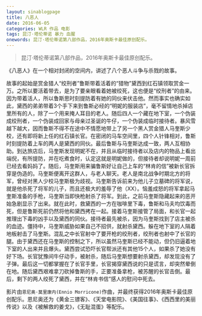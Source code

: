 ```yaml
---
layout: sinablogpage
title: 八恶人
date: 2016-06-05
categories: WLR 作品 电影
tags: 昆汀·塔伦蒂诺 暴力 血腥
onewords: 昆汀·塔伦蒂诺第八部作品，2016年奥斯卡最佳原创配乐。
---
```

> 昆汀·塔伦蒂诺第八部作品，2016年奥斯卡最佳原创配乐。

《八恶人》在一个相对封闭的空间内，讲述了八个恶人斗争与杀戮的故事。

故事的起始是赏金猎人“绞刑者”鲁斯带着活着的“猎物”黛西到红石镇领取赏金一万。之所以要活着带去，是为了要亲眼看着她被绞死，这也便是“绞刑者”的由来。因为带着活人，所以鲁斯思时刻提防着有她的同伙来伏击他。然而事实也确实如此，黛西的弟弟带着3个手下来到鲁斯必经的“明妮的服装店”，毫不留情地杀掉店里所有的人，除了一个用来掩人耳目的老人。随后四人一个藏在地下室，一个伪装成绞刑者，一个伪装成回家与母亲过圣诞的牛仔，一个伪装成临时接待者。暴风雪越下越大，因而鲁斯不得不在途中不情愿地带上了另一个黑人赏金猎人马奎斯少校，还有即将新上任的红石镇长官。在密闭的马车空间里，四个人针锋相对，鲁斯时刻提防着上车的两人是黛西的同伙。最后鲁斯与马奎斯达成一致，两人互相协助。到达旅店后，马奎斯发现明妮不在，并且从临时接待者以及店内的物品上看出端倪，有所提防，并在吃煮食时，认定这就是明妮做的，但接待者却说明妮一周前已经去看妈妈了。随后，马奎斯用来骗鲁斯好让自己上车的“林肯的信”被新长官拆穿是伪造的。马奎斯便离开这群人，与老人聊天。老人是南北战争时期北方的将军，曾经对黑人少校马奎斯极为歧视。马奎斯告诉前来为他儿子立墓碑的将军说，就是他杀死了将军的儿子，而且还极大的羞辱了他（XX）。恼羞成怒的将军拿起马奎斯准备的手枪，马奎斯当即快枪射杀了将军。到此，之前马奎斯隐藏起来的恶开始急剧显示了出来。就在此时，救黛西的一方在咖啡里下毒，鲁斯和马夫均饮毒而死，但是鲁斯死前仍然将他和黛西拷在一起。接着马奎斯接管了局面，和长官一起推理出下毒的凶手以及黛西的同伙。接待者最先被杀，因为马奎斯找到了店主被杀的血迹。僵持中，马奎斯威胁如果自己不招供，就射杀黛西。躲在地下室的人隔着地板射击了马奎斯。混乱之中长官射中了要开枪的绞刑者，绞刑者也射中了长官的腿。由于黛西还在马奎斯的控制之下，所以虽然马奎斯已经不能动，但仍旧逼着地下室的人出来并且爆头。黛西尝试恐吓长官帮派还有其他15个人，如果杀了她没有好下场。长官犹豫间牛仔动手，被射杀，随后马奎斯想要射杀黛西，却发现没有了子弹。最后这一切都掌握在了长官手里，长官揭穿黛西说的只是谎言，却突然晕倒在地。随后黛西艰难拿刀砍掉鲁斯的手，正要准备拿枪，被苏醒的长官击倒。最后，剩下的两人绞死了黛西，并在“林肯书信”感人的慰问中死去。

影片由`恩尼奥·莫里康内(Ennio Morricone)`作曲，并最终获得2016年奥斯卡最佳原创配乐。恩尼奥还为《黄金三镖客》、《天堂电影院》、《美国往事》、《西西里的美丽传说》以及《被解救的姜戈》，《无耻混蛋》等配乐。

